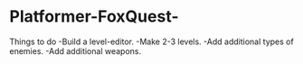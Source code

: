 # Platformer-FoxQuest-

Things to do
-Build a level-editor.
-Make 2-3 levels. 
-Add additional types of enemies.
-Add additional weapons.
